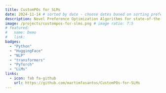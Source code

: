 ```yaml
---
title: CustomPOs for SLMs
date: 2024-11-14 # sorted by date - choose dates based on sorting preference (dates are not displayed on the pages)
description: Novel Preference Optimization Algorithms for state-of-the-art small LMs, enhancing performance in GenAI and NLP tasks.
image: /projects/custompos-for-slms.png # image ratio: 7:5
# featured:
#   name: Demo
#   link: 
badges:
  - "Python"
  - "HuggingFace"
  - "NLP"
  - "transformers"
  - "PyTorch"
  - "LLMs"
links:
  - icon: fab fa-github
    url: https://github.com/martimfasantos/CustomPOs-for-SLMs
---
```

